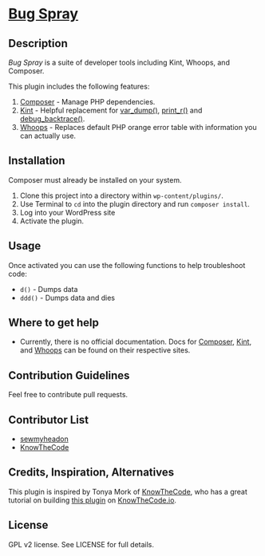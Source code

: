 # [Bug Spray](https://ivycat.com)

## Description

_Bug Spray_ is a suite of developer tools including Kint, Whoops, and Composer.

This plugin includes the following features:

1. [Composer](https://getcomposer.org/) - Manage PHP dependencies.
2. [Kint](http://raveren.github.io/kint/) - Helpful replacement for [var_dump()](http://php.net/manual/en/function.var-dump.php), [print_r()](http://php.net/manual/en/function.print-r.php) and [debug_backtrace()](http://php.net/manual/en/function.debug-backtrace.php).
3. [Whoops](https://github.com/filp/whoops) - Replaces default PHP orange error table with information you can actually use.

## Installation
Composer must already be installed on your system.

1. Clone this project into a directory within `wp-content/plugins/`.
1. Use Terminal to `cd` into the plugin directory and run `composer install`.
1. Log into your WordPress site
1. Activate the plugin.

## Usage

Once activated you can use the following functions to help troubleshoot code:

* `d()` - Dumps data
* `ddd()` - Dumps data and dies

## Where to get help

* Currently, there is no official documentation. Docs for [Composer](https://getcomposer.org/), [Kint](http://raveren.github.io/kint/), and [Whoops](https://github.com/filp/whoops) can be found on their respective sites. 

## Contribution Guidelines
Feel free to contribute pull requests.

## Contributor List
* [sewmyheadon](https://github.com/sewmyheadon)
* [KnowTheCode](https://github.com/KnowTheCode)

## Credits, Inspiration, Alternatives
This plugin is inspired by Tonya Mork of [KnowTheCode](https://github.com/KnowTheCode), who has a great tutorial on building [this plugin](https://github.com/KnowTheCode/WordPress-Starter-Plugin-Lab) on [KnowTheCode.io](https://knowthecode.io/).

## License
GPL v2 license. See LICENSE for full details.